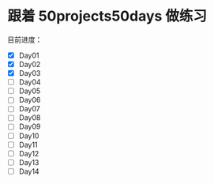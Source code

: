 # 跟着 50projects50days 做练习

目前进度：

- [x] Day01
- [x] Day02
- [x] Day03
- [ ] Day04
- [ ] Day05
- [ ] Day06
- [ ] Day07
- [ ] Day08
- [ ] Day09
- [ ] Day10
- [ ] Day11
- [ ] Day12
- [ ] Day13
- [ ] Day14
